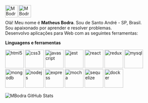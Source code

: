 <a href="https://www.linkedin.com/in/matheus-bodra/">
  <img align="left" alt="MBodra LinkdeIn" width="40px" src="https://cdn.jsdelivr.net/npm/simple-icons@v3/icons/linkedin.svg" />
</a>
<a href="mailto:matheusbodra@gmail.com">
  <img align="left" alt="MBodra Gmail" width="40px" src="https://cdn.jsdelivr.net/npm/simple-icons@7.0.0/icons/gmail.svg" />
</a>

<br/>
<br/>

Olá! Meu nome é **Matheus Bodra**. Sou de Santo André - SP, Brasil.
<br/>
Sou apaixonado por aprender e resolver problemas.
<br/>
Desenvolvo aplicações para Web com as seguintes ferramentas:

**Linguagens e ferramentas**  
<p>
  <img src="https://cdn.jsdelivr.net/gh/devicons/devicon/icons/html5/html5-original.svg" alt="html5" width="60" height="60"/> 
  <img src="https://cdn.jsdelivr.net/gh/devicons/devicon/icons/css3/css3-original.svg" alt="css3" width="60" height="60"/> 
  <img src="https://cdn.jsdelivr.net/gh/devicons/devicon/icons/javascript/javascript-original.svg" alt="javascript" width="60" height="60"/> 
  <img src="https://cdn.jsdelivr.net/gh/devicons/devicon/icons/jest/jest-plain.svg" alt="jest" width="60" height="60" />
  <img src="https://cdn.jsdelivr.net/gh/devicons/devicon/icons/react/react-original.svg" alt="react" width="60" height="60"/> 
  <img src="https://cdn.jsdelivr.net/gh/devicons/devicon/icons/redux/redux-original.svg" alt="redux" width="60" height="60"/> 
  <img src="https://cdn.jsdelivr.net/gh/devicons/devicon/icons/mysql/mysql-original-wordmark.svg" alt="mysql" width="60" height="60"/>
  <br/>
  <img src="https://cdn.jsdelivr.net/gh/devicons/devicon/icons/mongodb/mongodb-original-wordmark.svg" alt="mongodb" width="60" height="60"/> 
  <img src="https://cdn.jsdelivr.net/gh/devicons/devicon/icons/nodejs/nodejs-plain-wordmark.svg" alt="nodejs" width="60" height="60"/> 
  <img src="https://assets.website-files.com/61ca3f775a79ec5f87fcf937/6202fcdee5ee8636a145a41b_1234-p-500.png" alt="express" width="60" height="60"/>
  <img src="https://cdn.jsdelivr.net/gh/devicons/devicon/icons/mocha/mocha-plain.svg" alt="mocha" width="60" height="60"/>
  <img src="https://cdn.jsdelivr.net/gh/devicons/devicon/icons/sequelize/sequelize-original.svg" alt="sequelize" width="60" height="60"/>
  <img src="https://cdn.jsdelivr.net/gh/devicons/devicon/icons/docker/docker-original.svg" alt="docker" width="60" height="60"/>
</p>

![MBodra GitHub Stats](https://github-readme-stats.vercel.app/api?username=mbodra&count_private=true&show_icons=true&theme=tokyonight)
